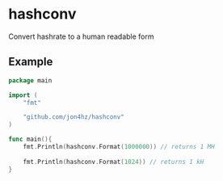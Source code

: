 # hashconv

Convert hashrate to a human readable form

## Example 
```go
package main

import (
    "fmt"

    "github.com/jon4hz/hashconv"
)

func main(){
    fmt.Println(hashconv.Format(1000000)) // returns 1 MH
    
    fmt.Println(hashconv.Format(1024)) // returns 1 kH
}
```